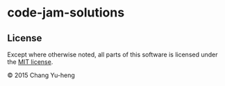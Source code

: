 code-jam-solutions
==================

## License

Except where otherwise noted, all parts of this software is licensed under the
[MIT license](http://opensource.org/licenses/MIT).

© 2015 Chang Yu-heng
